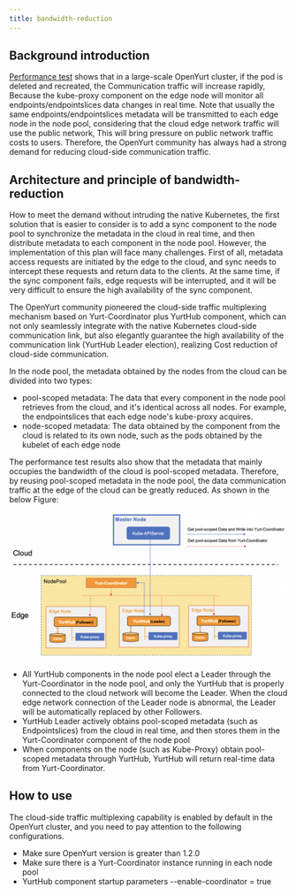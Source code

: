 ```yaml
---
title: bandwidth-reduction
---
```


## Background introduction

[Performance test](https://openyurt.io/docs/test-report/yurthub-performance-test/#traffic) shows that in a large-scale OpenYurt cluster, if the pod is deleted and recreated, the Communication traffic will increase rapidly,
Because the kube-proxy component on the edge node will monitor all endpoints/endpointslices data changes in real time. Note that usually the same endpoints/endpointslices metadata will be transmitted to each edge node in the node pool, considering that the cloud edge network traffic will use the public network,
This will bring pressure on public network traffic costs to users. Therefore, the OpenYurt community has always had a strong demand for reducing cloud-side communication traffic.

## Architecture and principle of bandwidth-reduction

How to meet the demand without intruding the native Kubernetes, the first solution that is easier to consider is to add a sync component to the node pool to synchronize the metadata in the cloud in real time, and then distribute metadata to each component in the node pool. However, the implementation of this plan will face many challenges.
First of all, metadata access requests are initiated by the edge to the cloud, and sync needs to intercept these requests and return data to the clients. At the same time, if the sync component fails, edge requests will be interrupted, and it will be very difficult to ensure the high availability of the sync component.

The OpenYurt community pioneered the cloud-side traffic multiplexing mechanism based on Yurt-Coordinator plus YurtHub component, which can not only seamlessly integrate with the native Kubernetes cloud-side communication link, but also elegantly guarantee the high availability of the communication link (YurtHub Leader election), realizing Cost reduction of cloud-side communication.

In the node pool, the metadata obtained by the nodes from the cloud can be divided into two types:
- pool-scoped metadata: The data that every component in the node pool retrieves from the cloud, and it's identical across all nodes. For example, the endpointslices that each edge node's kube-proxy acquires.
- node-scoped metadata: The data obtained by the component from the cloud is related to its own node, such as the pods obtained by the kubelet of each edge node

The performance test results also show that the metadata that mainly occupies the bandwidth of the cloud is pool-scoped metadata. Therefore, by reusing pool-scoped metadata in the node pool, the data communication traffic at the edge of the cloud can be greatly reduced. As shown in the below Figure:

![bandwidth-reduction](../../../static/img/docs/user-manuals/network/bandwidth-reduction.png)

- All YurtHub components in the node pool elect a Leader through the Yurt-Coordinator in the node pool, and only the YurtHub that is properly connected to the cloud network will become the Leader. When the cloud edge network connection of the Leader node is abnormal, the Leader will be automatically replaced by other Followers.
- YurtHub Leader actively obtains pool-scoped metadata (such as Endpointslices) from the cloud in real time, and then stores them in the Yurt-Coordinator component of the node pool
- When components on the node (such as Kube-Proxy) obtain pool-scoped metadata through YurtHub, YurtHub will return real-time data from Yurt-Coordinator.

## How to use

The cloud-side traffic multiplexing capability is enabled by default in the OpenYurt cluster, and you need to pay attention to the following configurations.
- Make sure OpenYurt version is greater than 1.2.0
- Make sure there is a Yurt-Coordinator instance running in each node pool
- YurtHub component startup parameters --enable-coordinator = true

